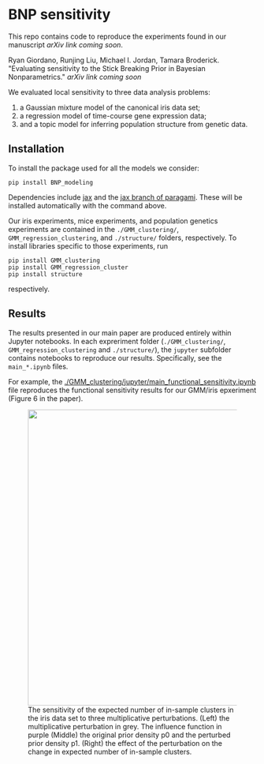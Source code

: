 # BNP sensitivity

This repo contains code to reproduce the experiments found in our manuscript _arXiv link coming soon_.

Ryan Giordano, Runjing Liu, Michael I. Jordan, Tamara Broderick.
"Evaluating sensitivity to the Stick Breaking Prior in Bayesian Nonparametrics."
*arXiv link coming soon*


We evaluated local sensitivity to three data analysis problems:

1. a Gaussian mixture model of the canonical iris data set;
2. a regression model of time-course gene expression data;
3. and a topic model for inferring population structure from genetic data.

## Installation

To install the package used for all the models we consider:
```
pip install BNP_modeling
```

Dependencies include [jax](https://jax.readthedocs.io/en/latest/index.html) and the [jax branch of paragami](https://github.com/rgiordan/paragami/tree/jax).
These will be installed automatically with the command above.

Our iris experiments, mice experiments, and population genetics experiments are contained in the `./GMM_clustering/`, `GMM_regression_clustering`, and `./structure/` folders, respectively. To install libraries specific to those experiments, run

```
pip install GMM_clustering
pip install GMM_regression_cluster
pip install structure
```
respectively.

## Results

The results presented in our main paper are produced entirely within Jupyter notebooks.
In each expreriment folder (`./GMM_clustering/`, `GMM_regression_clustering` and `./structure/`),
the `jupyter` subfolder contains notebooks to reproduce our results.
Specifically, see the `main_*.ipynb` files.  

For example, the [./GMM_clustering/jupyter/main_functional_sensitivity.ipynb](https://github.com/Runjing-Liu120/BNP_sensitivity/blob/master/GMM_clustering/jupyter/main_functional_sensitivity.ipynb)
file reproduces the functional sensitivity results for our GMM/iris epxeriment (Figure 6 in the paper).

<figure>
<img src="./writing/journal_paper/figure/iris_fsens-1.png" width="600" height="600" />
    <figcaption>
        The sensitivity of the expected number of in-sample clusters in the iris
data set to three multiplicative perturbations. (Left) the
multiplicative perturbation in grey. The influence function in purple
(Middle) the original prior density p0
and the perturbed prior density p1. (Right) the
effect of the perturbation on the change in expected number of in-sample
clusters.
    </figcaption>
</figure>
